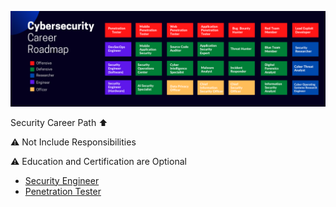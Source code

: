 ![ROADMAP](all.png)

Security Career Path ⬆️

⚠️ Not Include Responsibilities

⚠️ Education and Certification are Optional

* [Security Engineer](https://github.com/rezaduty/security-career-path/blob/master/Security_Engineer.md)
* [Penetration Tester](https://github.com/rezaduty/security-career-path/blob/master/Penetration_Tester.md)
